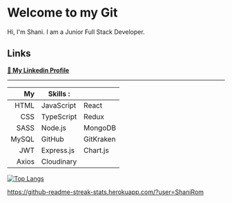 # Welcome to my Git
Hi, I'm Shani. I am a Junior Full Stack Developer.


## Links
**[ :link: My Linkedin Profile](https://www.linkedin.com/in/shani-rom-0a8b3a242/)**

***



|   My    |  Skills :    |             |
|--------:|--------------|--------------|
|HTML     | JavaScript   | React        |
|CSS      | TypeScript   | Redux        |
|SASS     | Node.js      | MongoDB      |
|MySQL    | GitHub       | GitKraken    |
|JWT      | Express.js   | Chart.js     |
|Axios    | Cloudinary   |      



[![Top Langs](https://github-readme-stats.vercel.app/api/top-langs/?username=ShaniRom&layout=compact&theme=vision-friendly-dark)](https://github.com/anuraghazra/github-readme-stats)


https://github-readme-streak-stats.herokuapp.com/?user=ShaniRom